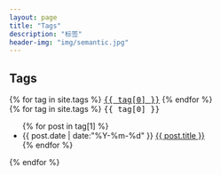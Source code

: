 ```yaml
---
layout: page
title: "Tags"
description: "标签"
header-img: "img/semantic.jpg"  
---
```


## Tags

<div id='tag_cloud' class='tag_cloud'>
{% for tag in site.tags %}
<span class="label label-info" style="font-family: Consolas, monaco, monospace;"><a href="#{{ tag[0] }}" title="{{ tag[0] }}" rel="{{ tag[1].size }}">{{ tag[0] }}</a></span>
{% endfor %}
</div>
<div class="tag-list">
{% for tag in site.tags %}
  <span class="listing-seperator tag_cloud" style="font-family: Consolas, monaco, monospace;" id="{{ tag[0] }}">{{ tag[0] }}</span>
  <ul class="listing">
  {% for post in tag[1] %}
    <li class="listing-item">
      <time datetime="{{ post.date | date:"%Y-%m-%d" }}">{{ post.date | date:"%Y-%m-%d" }}</time>
      <a href="{{ post.url }}" title="{{ post.title }}">{{ post.title }}</a>
    </li>
  {% endfor %}
  </ul>
{% endfor %}
</div>
<script src="/media/js/jquery.tagcloud.js" type="text/javascript" charset="utf-8"></script> 
<script language="javascript">
$.fn.tagcloud.defaults = {
    size: {start: 1, end: 1, unit: 'em'},
      color: {start: '#f8e0e6', end: '#ff3333'}
};

$(function () {
    $('#tag_cloud a').tagcloud();
});
</script>
